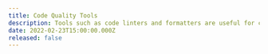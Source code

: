 ```yaml
---
title: Code Quality Tools
description: Tools such as code linters and formatters are useful for catching errors early on and maintaining a consistent style of code. This is especially relevant for working on large teams where everyone will need to decide on a code style. We will look at configuring eslint and prettier to help format your javascript code.
date: 2022-02-23T15:00:00.000Z
released: false
---
```

